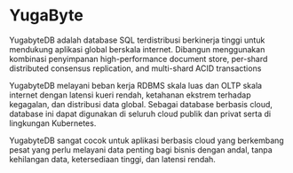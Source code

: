 # YugaByte
YugabyteDB adalah database SQL terdistribusi berkinerja tinggi untuk mendukung aplikasi global berskala internet. Dibangun menggunakan kombinasi penyimpanan high-performance document store, per-shard distributed consensus replication, and multi-shard ACID transactions

YugabyteDB melayani beban kerja RDBMS skala luas dan OLTP skala internet dengan latensi kueri rendah, ketahanan ekstrem terhadap kegagalan, dan distribusi data global. Sebagai database berbasis cloud, database ini dapat digunakan di seluruh cloud publik dan privat serta di lingkungan Kubernetes.

YugabyteDB sangat cocok untuk aplikasi berbasis cloud yang berkembang pesat yang perlu melayani data penting bagi bisnis dengan andal, tanpa kehilangan data, ketersediaan tinggi, dan latensi rendah.
